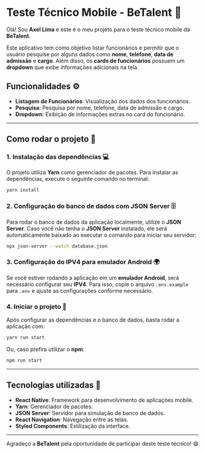 # Teste Técnico Mobile - BeTalent 📱

Olá! Sou **Axel Lima** e este é o meu projeto para o teste técnico mobile da **BeTalent**.

Este aplicativo tem como objetivo listar funcionários e permitir que o usuário pesquise por alguns dados como **nome**, **telefone**, **data de admissão** e **cargo**. Além disso, os **cards de funcionários** possuem um **dropdown** que exibe informações adicionais na tela.

## Funcionalidades ⚙️

- **Listagem de Funcionários**: Visualização dos dados dos funcionários.
- **Pesquisa**: Pesquisa por nome, telefone, data de admissão e cargo.
- **Dropdown**: Exibição de informações extras no card do funcionário.

---

## Como rodar o projeto 🚀

### 1. **Instalação das dependências** 💻

O projeto utiliza **Yarn** como gerenciador de pacotes. Para instalar as dependências, execute o seguinte comando no terminal:

```bash
yarn install
```

### 2. **Configuração do banco de dados com JSON Server** 🗄️

Para rodar o banco de dados da aplicação localmente, utilize o **JSON Server**. Caso você não tenha o **JSON Server** instalado, ele será automaticamente baixado ao executar o comando para iniciar seu servidor:

```bash
npx json-server --watch database.json
```

### 3. **Configuração do IPV4 para emulador Android** 🌍

Se você estiver rodando a aplicação em um **emulador Android**, será necessário configurar seu **IPV4**. Para isso, copie o arquivo `.env.example` para `.env` e ajuste as configurações conforme necessário.

### 4. **Iniciar o projeto** 🏁

Após configurar as dependências e o banco de dados, basta rodar a aplicação com:

```bash
yarn run start
```

Ou, caso prefira utilizar o **npm**:

```bash
npm run start
```

---

## Tecnologias utilizadas 🔧

- **React Native**: Framework para desenvolvimento de aplicações mobile.
- **Yarn**: Gerenciador de pacotes.
- **JSON Server**: Servidor para simulação de banco de dados.
- **React Navigation**: Navegação entre as telas.
- **Styled Components**: Estilização da interface.

---

Agradeço a **BeTalent** pela oportunidade de participar deste teste técnico! 😄
